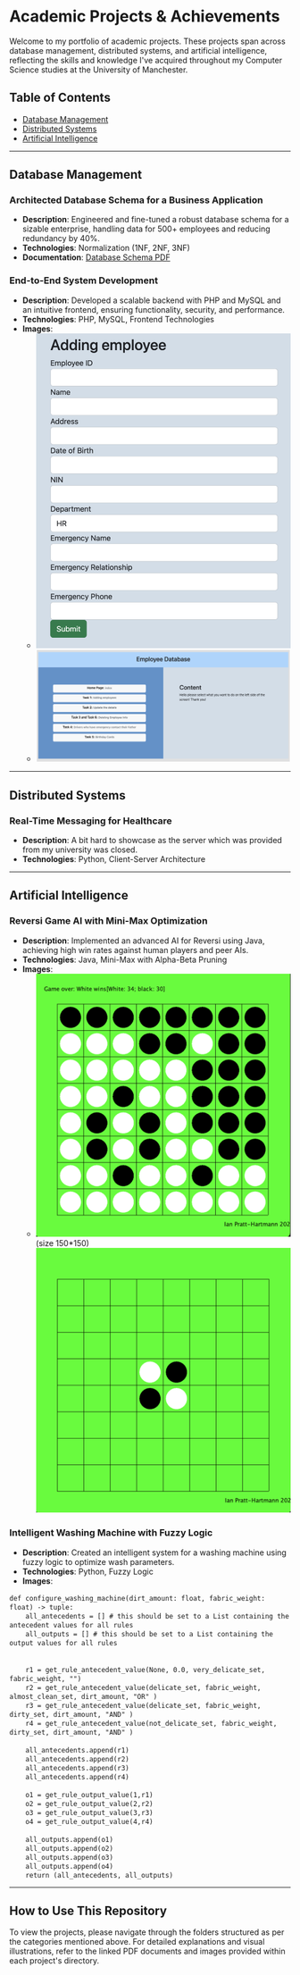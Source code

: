 # Academic Projects & Achievements

Welcome to my portfolio of academic projects. These projects span across database management, distributed systems, and artificial intelligence, reflecting the skills and knowledge I've acquired throughout my Computer Science studies at the University of Manchester.

## Table of Contents
- [Database Management](#database-management)
- [Distributed Systems](#distributed-systems)
- [Artificial Intelligence](#artificial-intelligence)

---

## Database Management
### Architected Database Schema for a Business Application
- **Description**: Engineered and fine-tuned a robust database schema for a sizable enterprise, handling data for 500+ employees and reducing redundancy by 40%.
- **Technologies**: Normalization (1NF, 2NF, 3NF)
- **Documentation**: [Database Schema PDF](resources/Conceptual_Model.pdf)

### End-to-End System Development
- **Description**: Developed a scalable backend with PHP and MySQL and an intuitive frontend, ensuring functionality, security, and performance.
- **Technologies**: PHP, MySQL, Frontend Technologies
- **Images**:
  - ![End-to-End Development Image 1](resources/adding_empl.png)
  - ![End-to-End Development Image 2](resources/database_index.png)

---

## Distributed Systems
### Real-Time Messaging for Healthcare
- **Description**: A bit hard to showcase as the server which was provided from my university was closed. 
- **Technologies**: Python, Client-Server Architecture


---

## Artificial Intelligence
### Reversi Game AI with Mini-Max Optimization
- **Description**: Implemented an advanced AI for Reversi using Java, achieving high win rates against human players and peer AIs.
- **Technologies**: Java, Mini-Max with Alpha-Beta Pruning
- **Images**:
  - ![Reversi AI Image 1](resources/reversi1.png)(size 150*150) ![Reversi AI Image 2](resources/reversi2.png)

### Intelligent Washing Machine with Fuzzy Logic
- **Description**: Created an intelligent system for a washing machine using fuzzy logic to optimize wash parameters.
- **Technologies**: Python, Fuzzy Logic
- **Images**:
```
def configure_washing_machine(dirt_amount: float, fabric_weight: float) -> tuple:
    all_antecedents = [] # this should be set to a List containing the antecedent values for all rules
    all_outputs = [] # this should be set to a List containing the output values for all rules
 
 
    r1 = get_rule_antecedent_value(None, 0.0, very_delicate_set, fabric_weight, "")
    r2 = get_rule_antecedent_value(delicate_set, fabric_weight, almost_clean_set, dirt_amount, "OR" )
    r3 = get_rule_antecedent_value(delicate_set, fabric_weight, dirty_set, dirt_amount, "AND" )
    r4 = get_rule_antecedent_value(not_delicate_set, fabric_weight, dirty_set, dirt_amount, "AND" )
    
    all_antecedents.append(r1)
    all_antecedents.append(r2)
    all_antecedents.append(r3)
    all_antecedents.append(r4)
    
    o1 = get_rule_output_value(1,r1)
    o2 = get_rule_output_value(2,r2)
    o3 = get_rule_output_value(3,r3)
    o4 = get_rule_output_value(4,r4)
    
    all_outputs.append(o1)
    all_outputs.append(o2)
    all_outputs.append(o3)
    all_outputs.append(o4)
    return (all_antecedents, all_outputs)
```

---

## How to Use This Repository
To view the projects, please navigate through the folders structured as per the categories mentioned above. For detailed explanations and visual illustrations, refer to the linked PDF documents and images provided within each project's directory.
